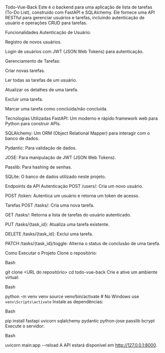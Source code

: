 Todo-Vue-Back
Este é o backend para uma aplicação de lista de tarefas (To-Do List), construído com FastAPI e SQLAlchemy. Ele fornece uma API RESTful para gerenciar usuários e tarefas, incluindo autenticação de usuário e operações CRUD para tarefas.

Funcionalidades
Autenticação de Usuário:

Registro de novos usuários.

Login de usuários com JWT (JSON Web Tokens) para autenticação.

Gerenciamento de Tarefas:

Criar novas tarefas.

Ler todas as tarefas de um usuário.

Atualizar os detalhes de uma tarefa.

Excluir uma tarefa.

Marcar uma tarefa como concluída/não concluída.

Tecnologias Utilizadas
FastAPI: Um moderno e rápido framework web para Python para construir APIs.

SQLAlchemy: Um ORM (Object Relational Mapper) para interagir com o banco de dados.

Pydantic: Para validação de dados.

JOSE: Para manipulação de JWT (JSON Web Tokens).

Passlib: Para hashing de senhas.

SQLite: O banco de dados utilizado neste projeto.

Endpoints da API
Autenticação
POST /users/: Cria um novo usuário.

POST /token: Autentica um usuário e retorna um token de acesso.

Tarefas
POST /tasks/: Cria uma nova tarefa.

GET /tasks/: Retorna a lista de tarefas do usuário autenticado.

PUT /tasks/{task_id}: Atualiza uma tarefa existente.

DELETE /tasks/{task_id}: Exclui uma tarefa.

PATCH /tasks/{task_id}/toggle: Alterna o status de conclusão de uma tarefa.

Como Executar o Projeto
Clone o repositório:

Bash

git clone <URL do repositório>
cd todo-vue-back
Crie e ative um ambiente virtual:

Bash

python -m venv venv
source venv/bin/activate  # No Windows use `venv\Scripts\activate`
Instale as dependências:

Bash

pip install fastapi uvicorn sqlalchemy pydantic python-jose passlib bcrypt
Execute o servidor:

Bash

uvicorn main:app --reload
A API estará disponível em http://127.0.0.1:8000.